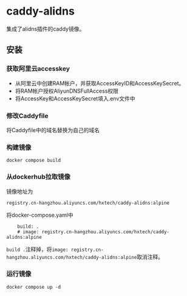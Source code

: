 # caddy-alidns
集成了alidns插件的caddy镜像。
## 安装

### 获取阿里云accesskey

- 从阿里云中创建RAM帐户，并获取AccessKeyID和AccessKeySecret。
- 将RAM帐户授权AliyunDNSFullAccess权限
- 将AccessKey和AccessKeySecret填入.env文件中

### 修改Caddyfile
将Caddyfile中的域名替换为自己的域名

### 构建镜像
```
docker compose build
```

### 从dockerhub拉取镜像

镜像地址为
```
registry.cn-hangzhou.aliyuncs.com/hxtech/caddy-alidns:alpine
```

将docker-compose.yaml中
```
    build: .
    # image: registry.cn-hangzhou.aliyuncs.com/hxtech/caddy-alidns:alpine
```
`build .`注释掉，将`image: registry.cn-hangzhou.aliyuncs.com/hxtech/caddy-alidns:alpine`取消注释。

### 运行镜像
```
docker compose up -d
```